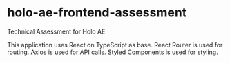# holo-ae-frontend-assessment
Technical Assessment for Holo AE

This application uses React on TypeScript as base.
React Router is used for routing.
Axios is used for API calls.
Styled Components is used for styling.